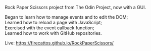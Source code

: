 Rock Paper Scissors project from The Odin Project, now with a GUI.

Began to learn how to manage events and to edit the DOM;<br>
Learned how to reload a page with JavaScript;<br>
Exercised with the event callback function;<br>
Learned how to work with GitHub repositories.<br>

Live: https://firecattos.github.io/RockPaperScissors/
